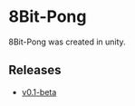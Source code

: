 # 8Bit-Pong
8Bit-Pong was created in unity.
## Releases
- [v0.1-beta](https://github.com/Danny2362/8Bit-Pong/releases/tag/v0.1-beta)
